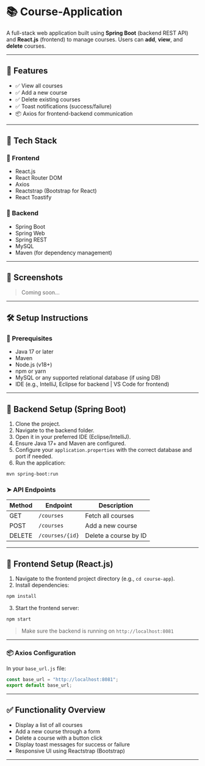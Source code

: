 
# 📚 Course-Application

A full-stack web application built using **Spring Boot** (backend REST API) and **React.js** (frontend) to manage courses. Users can **add**, **view**, and **delete** courses. 

---

## 🚀 Features

- ✅ View all courses
- ✅ Add a new course
- ✅ Delete existing courses
- ✅ Toast notifications (success/failure)
- 📦 Axios for frontend-backend communication

---

## 🧱 Tech Stack

### 🔹 Frontend
- React.js
- React Router DOM
- Axios
- Reactstrap (Bootstrap for React)
- React Toastify

### 🔸 Backend
- Spring Boot
- Spring Web
- Spring REST
- MySQL
- Maven (for dependency management)

---

## 📸 Screenshots

> Coming soon...

---

## 🛠️ Setup Instructions

### 📌 Prerequisites

- Java 17 or later
- Maven
- Node.js (v18+)
- npm or yarn
- MySQL or any supported relational database (if using DB)
- IDE (e.g., IntelliJ, Eclipse for backend | VS Code for frontend)

---

## 🔧 Backend Setup (Spring Boot)

1. Clone the project.
2. Navigate to the backend folder.
3. Open it in your preferred IDE (Eclipse/IntelliJ).
4. Ensure Java 17+ and Maven are configured.
5. Configure your `application.properties` with the correct database and port if needed.
6. Run the application:

```bash
mvn spring-boot:run
```

### ➤ API Endpoints

| Method | Endpoint            | Description              |
|--------|---------------------|--------------------------|
| GET    | `/courses`          | Fetch all courses        |
| POST   | `/courses`          | Add a new course         |
| DELETE | `/courses/{id}`     | Delete a course by ID    |

---

## 🎨 Frontend Setup (React.js)

1. Navigate to the frontend project directory (e.g., `cd course-app`).
2. Install dependencies:

```bash
npm install
```

3. Start the frontend server:

```bash
npm start
```

> Make sure the backend is running on `http://localhost:8081`

---

### 📦 Axios Configuration

In your `base_url.js` file:

```js
const base_url = "http://localhost:8081";
export default base_url;
```

---

## ✅ Functionality Overview

- Display a list of all courses
- Add a new course through a form
- Delete a course with a button click
- Display toast messages for success or failure
- Responsive UI using Reactstrap (Bootstrap)

---

